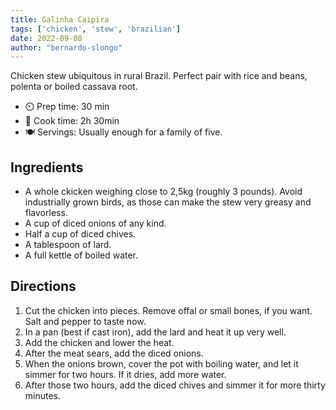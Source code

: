 ```yaml
---
title: Galinha Caipira
tags: ['chicken', 'stew', 'brazilian']
date: 2022-09-08
author: "bernardo-slongo"
---
```


Chicken stew ubiquitous in rural Brazil. Perfect pair with rice and beans, polenta or boiled cassava root. 

- ⏲️ Prep time: 30 min
- 🍳 Cook time: 2h 30min
- 🍽️ Servings: Usually enough for a family of five.

## Ingredients

- A whole ckicken weighing close to 2,5kg (roughly 3 pounds). Avoid industrially grown birds, as those can make the stew very greasy and flavorless. 
- A cup of diced onions of any kind.
- Half a cup of diced chives.
- A tablespoon of lard. 
- A full kettle of boiled water.

## Directions

1. Cut the chicken into pieces. Remove offal or small bones, if you want. Salt and pepper to taste now.
2. In a pan (best if cast iron), add the lard and heat it up very well.
3. Add the chicken and lower the heat.
4. After the meat sears, add the diced onions.
5. When the onions brown, cover the pot with boiling water, and let it simmer for two hours. If it dries, add more water. 
6. After those two hours, add the diced chives and simmer it for more thirty minutes. 
